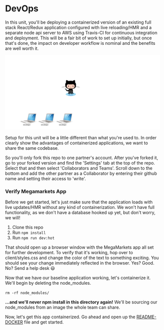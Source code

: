 # DevOps
In this unit, you'll be deploying a containerized version of an existing full stack React/Redux application configured with live reloading/HMR and a separate node api server to AWS using Travis-CI for continuous integration and deployment.  This will be a fair bit of work to set up initially, but once that's done, the impact on developer workflow is nominal and the benefits are well worth it.

![](./docs/assets/images/docker-github-aws-diagram.gif)

Setup for this unit will be a little different than what you're used to.  In order clearly show the advantages of containerized applications, we want to share the same codebase.  

So you'll only fork this repo to one partner's account.  After you've forked it, go to your forked version and find the 'Settings' tab at the top of the repo.  Select that and then select 'Collaborators and Teams'. Scroll down to the bottom and add the other partner as a Collaborator by entering their github name and setting their access to 'write'.  

### Verify Megamarkets App

Before we get started, let's just make sure that the application loads with live updates/HMR without any kind of containerization.  We won't have full functionality, as we don't have a database hooked up yet, but don't worry, we will!

1. Clone this repo
1. Run `npm install`
1. Run `npm run dev:hot`

That should open up a browser window with the MegaMarkets app all set for further development.  To verify that it's working, hop over to client/styles.css and change the color of the text to something exciting.  You should see your change immediately reflected in the browser.  Yes?  Good.  No?  Send a help desk :smiley:

Now that we have our baseline application working, let's containerize it.  We'll begin by deleting the node_modules.

`rm -rf node_modules/`

**...and we'll never npm install in this directory again!** We'll be sourcing our node_modules from an image the whole team can share.

Now, let's get this app containerized.  Go ahead and open up the [README-DOCKER](https://github.com/CodesmithLLC/unit-13-devops/blob/master/README-DOCKER.md) file and get started.
